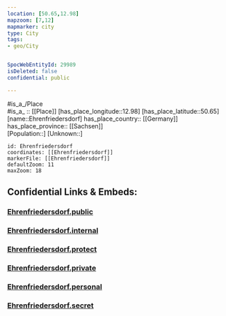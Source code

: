 ```yaml
---
location: [50.65,12.98] 
mapzoom: [7,12] 
mapmarker: city 
type: City
tags:
- geo/City


SpocWebEntityId: 29989
isDeleted: false
confidential: public

---
```

#is_a_/Place  
#is_a_ :: [[Place]] 
[has_place_longitude::12.98] 
[has_place_latitude::50.65] 
[name::Ehrenfriedersdorf] 
has_place_country:: [[Germany]]  
has_place_province:: [[Sachsen]]  
[Population::] 
[Unknown::] 


```leaflet
id: Ehrenfriedersdorf
coordinates: [[Ehrenfriedersdorf]] 
markerFile: [[Ehrenfriedersdorf]] 
defaultZoom: 11 
maxZoom: 18
```


## Confidential Links & Embeds: 

### [Ehrenfriedersdorf.public](/_public/\Earth\Continent\Europe\Europe~Central\Germany\Germany~East\Sachsen\counties~Sachsen\Erzgebirgskreis\cities~ErzgebirgskrEhrenfriedersdorf.public.md) 

### [Ehrenfriedersdorf.internal](/_internal/\Earth\Continent\Europe\Europe~Central\Germany\Germany~East\Sachsen\counties~Sachsen\Erzgebirgskreis\cities~ErzgebirgskrEhrenfriedersdorf.internal.md) 

### [Ehrenfriedersdorf.protect](/_protect/\Earth\Continent\Europe\Europe~Central\Germany\Germany~East\Sachsen\counties~Sachsen\Erzgebirgskreis\cities~ErzgebirgskrEhrenfriedersdorf.protect.md) 

### [Ehrenfriedersdorf.private](/_private/\Earth\Continent\Europe\Europe~Central\Germany\Germany~East\Sachsen\counties~Sachsen\Erzgebirgskreis\cities~ErzgebirgskrEhrenfriedersdorf.private.md) 

### [Ehrenfriedersdorf.personal](/_personal/\Earth\Continent\Europe\Europe~Central\Germany\Germany~East\Sachsen\counties~Sachsen\Erzgebirgskreis\cities~ErzgebirgskrEhrenfriedersdorf.personal.md) 

### [Ehrenfriedersdorf.secret](/_secret/\Earth\Continent\Europe\Europe~Central\Germany\Germany~East\Sachsen\counties~Sachsen\Erzgebirgskreis\cities~ErzgebirgskrEhrenfriedersdorf.secret.md)

